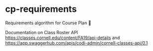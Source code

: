 # cp-requirements
Requirements algorithm for Course Plan 📝

Documentation on Class Roster API
https://classes.cornell.edu/content/FA19/api-details
and
https://app.swaggerhub.com/apis/codi-admin/cornell-classes-api/0.1